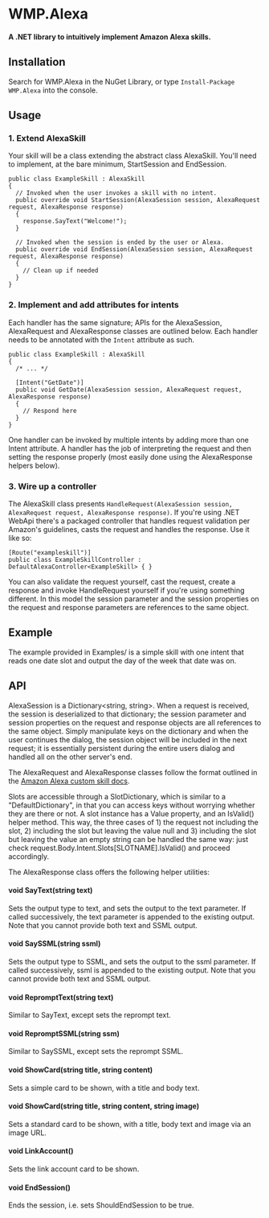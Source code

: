 # WMP.Alexa
#### A .NET library to intuitively implement Amazon Alexa skills.

## Installation

Search for WMP.Alexa in the NuGet Library, or type `Install-Package WMP.Alexa` into the console.

## Usage

### 1. Extend AlexaSkill

Your skill will be a class extending the abstract class AlexaSkill. You'll need to implement, at the bare minimum, StartSession and EndSession.

    public class ExampleSkill : AlexaSkill
    {
      // Invoked when the user invokes a skill with no intent.
      public override void StartSession(AlexaSession session, AlexaRequest request, AlexaResponse response)
      {
        response.SayText("Welcome!");
      }

      // Invoked when the session is ended by the user or Alexa.
      public override void EndSession(AlexaSession session, AlexaRequest request, AlexaResponse response)
      {
        // Clean up if needed
      }
    }
    
### 2. Implement and add attributes for intents

Each handler has the same signature; APIs for the AlexaSession, AlexaRequest and AlexaResponse classes are outlined below. Each handler needs to be annotated with the `Intent` attribute as such.

    public class ExampleSkill : AlexaSkill
    {
      /* ... */

      [Intent("GetDate")]
      public void GetDate(AlexaSession session, AlexaRequest request, AlexaResponse response)
      {
        // Respond here
      } 
    }

One handler can be invoked by multiple intents by adding more than one Intent attribute. A handler has the job of interpreting the request and then setting the response properly (most easily done using the AlexaResponse helpers below).

### 3. Wire up a controller

The AlexaSkill class presents `HandleRequest(AlexaSession session, AlexaRequest request, AlexaResponse response)`. If you're using .NET WebApi there's a packaged controller that handles request validation per Amazon's guidelines, casts the request and handles the response. Use it like so:

    [Route("exampleskill")]
    public class ExampleSkillController : DefaultAlexaController<ExampleSkill> { }
    
You can also validate the request yourself, cast the request, create a response and invoke HandleRequest yourself if you're using something different. In this model the session parameter and the session properties on the request and response parameters are references to the same object.

## Example

The example provided in Examples/ is a simple skill with one intent that reads one date slot and output the day of the week that date was on.

## API

AlexaSession is a Dictionary<string, string>. When a request is received, the session is deserialized to that dictionary; the session parameter and session properties on the request and response objects are all references to the same object. Simply manipulate keys on the dictionary and when the user continues the dialog, the session object will be included in the next request; it is essentially persistent during the entire users dialog and handled all on the other server's end.

The AlexaRequest and AlexaResponse classes follow the format outlined in the [Amazon Alexa custom skill docs](https://developer.amazon.com/public/solutions/alexa/alexa-skills-kit/docs/alexa-skills-kit-interface-reference).

Slots are accessible through a SlotDictionary, which is similar to a "DefaultDictionary", in that you can access keys without worrying whether they are there or not. A slot instance has a Value property, and an IsValid() helper method. This way, the three cases of 1) the request not including the slot, 2) including the slot but leaving the value null and 3) including the slot but leaving the value an empty string can be handled the same way: just check request.Body.Intent.Slots[SLOTNAME].IsValid() and proceed accordingly.

The AlexaResponse class offers the following helper utilities:

#### void SayText(string text)

Sets the output type to text, and sets the output to the text parameter. If called successively, the text parameter is appended to the existing output. Note that you cannot provide both text and SSML output.

#### void SaySSML(string ssml)

Sets the output type to SSML, and sets the output to the ssml parameter. If called successively, ssml is appended to the existing output. Note that you cannot provide both text and SSML output.

#### void RepromptText(string text)

Similar to SayText, except sets the reprompt text.

#### void RepromptSSML(string ssm)

Similar to SaySSML, except sets the reprompt SSML.

#### void ShowCard(string title, string content)

Sets a simple card to be shown, with a title and body text.

#### void ShowCard(string title, string content, string image)

Sets a standard card to be shown, with a title, body text and image via an image URL.

#### void LinkAccount()

Sets the link account card to be shown.

#### void EndSession()

Ends the session, i.e. sets ShouldEndSession to be true.
